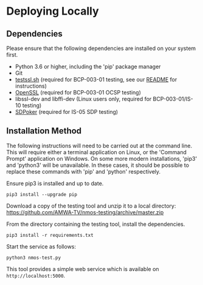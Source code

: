 # Deploying Locally

## Dependencies

Please ensure that the following dependencies are installed on your system first.

- Python 3.6 or higher, including the 'pip' package manager
- Git
- [testssl.sh](https://testssl.sh) (required for BCP-003-01 testing, see our [README](../testssl/README.md) for instructions)
- [OpenSSL](https://www.openssl.org/) (required for BCP-003-01 OCSP testing)
- libssl-dev and libffi-dev (Linux users only, required for BCP-003-01/IS-10 testing)
- [SDPoker](https://github.com/AMWA-TV/sdpoker) (required for IS-05 SDP testing)

## Installation Method

The following instructions will need to be carried out at the command line. This will require either a terminal application on Linux, or the 'Command Prompt' application on Windows. On some more modern installations, 'pip3' and 'python3' will be unavailable. In these cases, it should be possible to replace these commands with 'pip' and 'python' respectively.

Ensure pip3 is installed and up to date.

```shell
pip3 install --upgrade pip
```

Download a copy of the testing tool and unzip it to a local directory: <https://github.com/AMWA-TV/nmos-testing/archive/master.zip>

From the directory containing the testing tool, install the dependencies.

```shell
pip3 install -r requirements.txt
```

Start the service as follows:

```shell
python3 nmos-test.py
```

This tool provides a simple web service which is available on `http://localhost:5000`.
